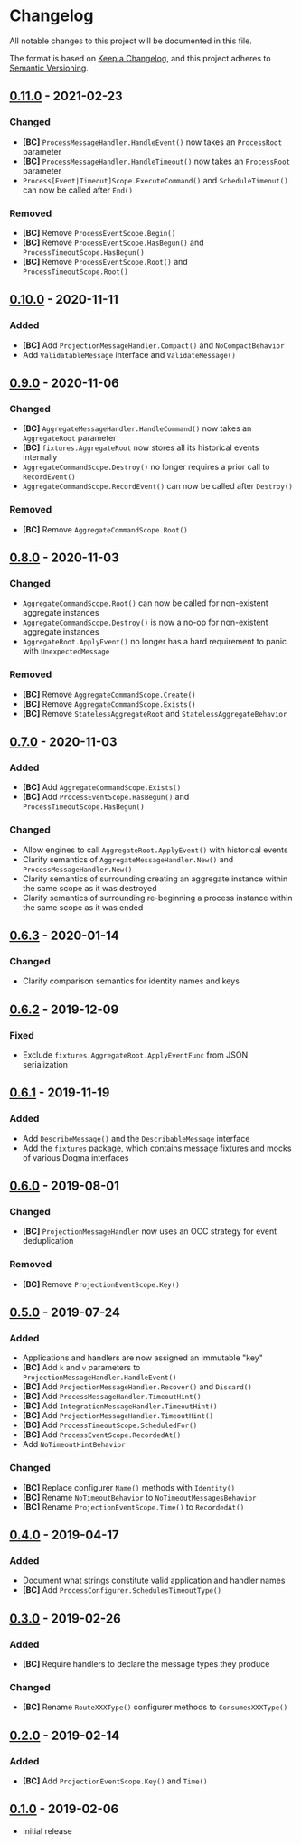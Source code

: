 # Changelog

All notable changes to this project will be documented in this file.

The format is based on [Keep a Changelog], and this project adheres to
[Semantic Versioning].

<!-- references -->
[Keep a Changelog]: https://keepachangelog.com/en/1.0.0/
[Semantic Versioning]: https://semver.org/spec/v2.0.0.html

## [0.11.0] - 2021-02-23

### Changed

- **[BC]** `ProcessMessageHandler.HandleEvent()` now takes an `ProcessRoot` parameter
- **[BC]** `ProcessMessageHandler.HandleTimeout()` now takes an `ProcessRoot` parameter
- `Process[Event|Timeout]Scope.ExecuteCommand()` and `ScheduleTimeout()` can now be called after `End()`

### Removed

- **[BC]** Remove `ProcessEventScope.Begin()`
- **[BC]** Remove `ProcessEventScope.HasBegun()` and `ProcessTimeoutScope.HasBegun()`
- **[BC]** Remove `ProcessEventScope.Root()` and `ProcessTimeoutScope.Root()`

## [0.10.0] - 2020-11-11

### Added

- **[BC]** Add `ProjectionMessageHandler.Compact()` and `NoCompactBehavior`
- Add `ValidatableMessage` interface and `ValidateMessage()`

## [0.9.0] - 2020-11-06

### Changed

- **[BC]** `AggregateMessageHandler.HandleCommand()` now takes an `AggregateRoot` parameter
- **[BC]** `fixtures.AggregateRoot` now stores all its historical events internally
- `AggregateCommandScope.Destroy()` no longer requires a prior call to `RecordEvent()`
- `AggregateCommandScope.RecordEvent()` can now be called after `Destroy()`

### Removed

- **[BC]** Remove `AggregateCommandScope.Root()`

## [0.8.0] - 2020-11-03

### Changed

- `AggregateCommandScope.Root()` can now be called for non-existent aggregate instances
- `AggregateCommandScope.Destroy()` is now a no-op for non-existent aggregate instances
- `AggregateRoot.ApplyEvent()` no longer has a hard requirement to panic with `UnexpectedMessage`

### Removed

- **[BC]** Remove `AggregateCommandScope.Create()`
- **[BC]** Remove `AggregateCommandScope.Exists()`
- **[BC]** Remove `StatelessAggregateRoot` and `StatelessAggregateBehavior`

## [0.7.0] - 2020-11-03

### Added

- **[BC]** Add `AggregateCommandScope.Exists()`
- **[BC]** Add `ProcessEventScope.HasBegun()` and `ProcessTimeoutScope.HasBegun()`

### Changed

- Allow engines to call `AggregateRoot.ApplyEvent()` with historical events
- Clarify semantics of `AggregateMessageHandler.New()` and `ProcessMessageHandler.New()`
- Clarify semantics of surrounding creating an aggregate instance within the same scope as it was destroyed
- Clarify semantics of surrounding re-beginning a process instance within the same scope as it was ended

## [0.6.3] - 2020-01-14

### Changed

- Clarify comparison semantics for identity names and keys

## [0.6.2] - 2019-12-09

### Fixed

- Exclude `fixtures.AggregateRoot.ApplyEventFunc` from JSON serialization

## [0.6.1] - 2019-11-19

### Added

- Add `DescribeMessage()` and the `DescribableMessage` interface
- Add the `fixtures` package, which contains message fixtures and mocks of various Dogma interfaces

## [0.6.0] - 2019-08-01

### Changed

- **[BC]** `ProjectionMessageHandler` now uses an OCC strategy for event deduplication

### Removed

- **[BC]** Remove `ProjectionEventScope.Key()`

## [0.5.0] - 2019-07-24

### Added

- Applications and handlers are now assigned an immutable "key"
- **[BC]** Add `k` and `v` parameters to `ProjectionMessageHandler.HandleEvent()`
- **[BC]** Add `ProjectionMessageHandler.Recover()` and `Discard()`
- **[BC]** Add `ProcessMessageHandler.TimeoutHint()`
- **[BC]** Add `IntegrationMessageHandler.TimeoutHint()`
- **[BC]** Add `ProjectionMessageHandler.TimeoutHint()`
- **[BC]** Add `ProcessTimeoutScope.ScheduledFor()`
- **[BC]** Add `ProcessEventScope.RecordedAt()`
- Add `NoTimeoutHintBehavior`

### Changed

- **[BC]** Replace configurer `Name()` methods with `Identity()`
- **[BC]** Rename `NoTimeoutBehavior` to `NoTimeoutMessagesBehavior`
- **[BC]** Rename `ProjectionEventScope.Time()` to `RecordedAt()`

## [0.4.0] - 2019-04-17

### Added

- Document what strings constitute valid application and handler names
- **[BC]** Add `ProcessConfigurer.SchedulesTimeoutType()`

## [0.3.0] - 2019-02-26

### Added

- **[BC]** Require handlers to declare the message types they produce

### Changed

- **[BC]** Rename `RouteXXXType()` configurer methods to `ConsumesXXXType()`

## [0.2.0] - 2019-02-14

### Added

- **[BC]** Add `ProjectionEventScope.Key()` and `Time()`

## [0.1.0] - 2019-02-06

- Initial release

<!-- references -->
[Unreleased]: https://github.com/dogmatiq/dogma
[0.1.0]: https://github.com/dogmatiq/dogma/releases/tag/v0.1.0
[0.2.0]: https://github.com/dogmatiq/dogma/releases/tag/v0.2.0
[0.3.0]: https://github.com/dogmatiq/dogma/releases/tag/v0.3.0
[0.4.0]: https://github.com/dogmatiq/dogma/releases/tag/v0.4.0
[0.5.0]: https://github.com/dogmatiq/dogma/releases/tag/v0.5.0
[0.6.0]: https://github.com/dogmatiq/dogma/releases/tag/v0.6.0
[0.6.1]: https://github.com/dogmatiq/dogma/releases/tag/v0.6.1
[0.6.2]: https://github.com/dogmatiq/dogma/releases/tag/v0.6.2
[0.6.3]: https://github.com/dogmatiq/dogma/releases/tag/v0.6.3
[0.7.0]: https://github.com/dogmatiq/dogma/releases/tag/v0.7.0
[0.8.0]: https://github.com/dogmatiq/dogma/releases/tag/v0.8.0
[0.9.0]: https://github.com/dogmatiq/dogma/releases/tag/v0.9.0
[0.10.0]: https://github.com/dogmatiq/dogma/releases/tag/v0.10.0
[0.11.0]: https://github.com/dogmatiq/dogma/releases/tag/v0.11.0

<!-- version template
## [0.0.1] - YYYY-MM-DD

### Added
### Changed
### Deprecated
### Removed
### Fixed
### Security
-->
